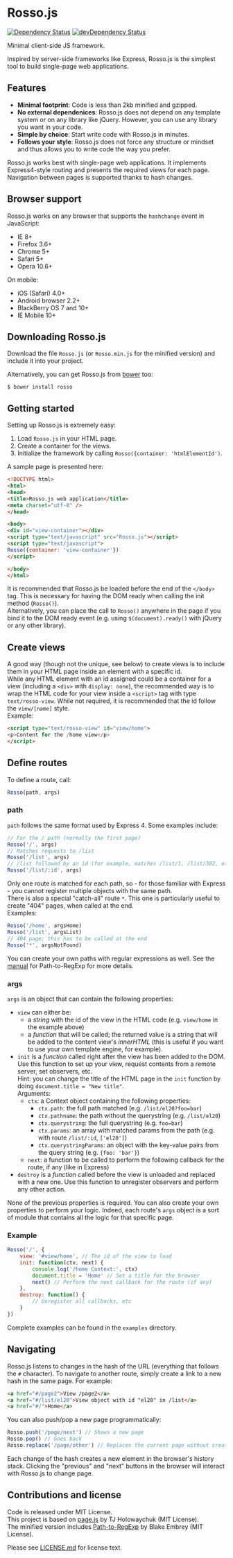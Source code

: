 # Rosso.js
[![Dependency Status](https://david-dm.org/EgoAleSum/Rosso.js.svg?style=flat)](https://david-dm.org/EgoAleSum/Rosso.js)
[![devDependency Status](https://david-dm.org/EgoAleSum/Rosso.js/dev-status.svg?style=flat)](https://david-dm.org/EgoAleSum/Rosso.js#info=devDependencies)

Minimal client-side JS framework.

Inspired by server-side frameworks like Express, Rosso.js is the simplest tool to build single-page web applications.

## Features

- **Minimal footprint**: Code is less than 2kb minified and gzipped.
- **No external dependenices**: Rosso.js does not depend on any template system or on any library like jQuery. However, you can use any library you want in your code.
- **Simple by choice**: Start write code with Rosso.js in minutes.
- **Follows your style**: Rosso.js does not force any structure or mindset and thus allows you to write code the way you prefer.

Rosso.js works best with single-page web applications. It implements Express4-style routing and presents the required views for each page. Navigation between pages is supported thanks to hash changes.

## Browser support

Rosso.js works on any browser that supports the `hashchange` event in JavaScript:

- IE 8+
- Firefox 3.6+
- Chrome 5+
- Safari 5+
- Opera 10.6+

On mobile:

- iOS (Safari) 4.0+
- Android browser 2.2+
- BlackBerry OS 7 and 10+
- IE Mobile 10+

## Downloading Rosso.js

Download the file `Rosso.js` (or `Rosso.min.js` for the minified version) and include it into your project.

Alternatively, you can get Rosso.js from [bower](http://bower.io/) too:

    $ bower install rosso

## Getting started

Setting up Rosso.js is extremely easy:

1. Load `Rosso.js` in your HTML page.
2. Create a container for the views.
3. Initialize the framework by calling `Rosso({container: 'htmlElementId')`.

A sample page is presented here:

```html
<!DOCTYPE html>
<html>
<head>
<title>Rosso.js web application</title>
<meta charset="utf-8" />
</head>

<body>
<div id="view-container"></div>
<script type="text/javascript" src="Rosso.js"></script>
<script type="text/javascript">
Rosso({container: 'view-container'})
</script>

</body>
</html>
```

It is recommended that Rosso.js be loaded before the end of the `</body>` tag. This is necessary for having the DOM ready when calling the init method (`Rosso()`).<br />
Alternatively, you can place the call to `Rosso()` anywhere in the page if you bind it to the DOM ready event (e.g. using `$(document).ready()` with jQuery or any other library).

## Create views

A good way (though not the unique, see below) to create views is to include them in your HTML page inside an element with a specific id.<br />
While any HTML element with an id assigned could be a container for a view (including a `<div>` with `display: none`), the recommended way is to wrap the HTML code for your view inside a `<script>` tag with type `text/rosso-view`. While not required, it is recommended that the id follow the `view/[name]` style.<br/>
Example:

```html
<script type="text/rosso-view" id="view/home">
<p>Content for the /home view</p>
</script>
```

## Define routes

To define a route, call:

```javascript
Rosso(path, args)
```

### path

`path` follows the same format used by Express 4. Some examples include:

```javascript
// For the / path (normally the first page)
Rosso('/', args)
// Matches requests to /list
Rosso('/list', args) 
// /list followed by an id (for example, matches /list/1, /list/302, etc)
Rosso('/list/:id', args)
```

Only one route is matched for each path, so - for those familiar with Express - you cannot register multiple objects with the same path.<br>
There is also a special "catch-all" route `*`. This one is particularly useful to create "404" pages, when called at the end.<br>
Examples:

```javascript
Rosso('/home', argsHome)
Rosso('/list', argsList)
// 404 page; this has to be called at the end
Rosso('*', argsNotFound)
```

You can create your own paths with regular expressions as well. See the [manual](https://github.com/pillarjs/path-to-regexp#usage) for Path-to-RegExp for more details.

### args

`args` is an object that can contain the following properties:

- `view` can either be:
    * a *string* with the id of the view in the HTML code (e.g. `view/home` in the example above)
    * a *function* that will be called; the returned value is a string that will be added to the content view's *innerHTML* (this is useful if you want to use your own template engine, for example).
- `init` is a *function* called right after the view has been added to the DOM. Use this function to set up your view, request contents from a remote server, set observers, etc.<br/>Hint: you can change the title of the HTML page in the `init` function by doing `document.title = "New title"`.<br/>Arguments:
    * `ctx`: a Context object containing the following properties:
        - `ctx.path`: the full path matched (e.g. `/list/el20?foo=bar`)
        - `ctx.pathname`: the path without the querystring (e.g. `/list/el20`)
        - `ctx.querystring`: the full querystring (e.g. `foo=bar`)
        - `ctx.params`: an array with matched params from the path (e.g. with route `/list/:id`, `['el20']`)
        - `ctx.querystringParams`: an object with the key-value pairs from the query string (e.g. `{foo: 'bar'}`)
    * `next`: a function to be called to perform the following callback for the route, if any (like in Express)
- `destroy` is a *function* called before the view is unloaded and replaced with a new one. Use this function to unregister observers and perform any other action.

None of the previous properties is required. You can also create your own properties to perform your logic. Indeed, each route's `args` object is a sort of module that contains all the logic for that specific page.

### Example

```javascript
Rosso('/', {
	view: '#view/home', // The id of the view to load
    init: function(ctx, next) {
        console.log('/home Context:', ctx)
        document.title = 'Home' // Set a title for the browser
        next() // Perform the next callback for the route (if any)
    },
    destroy: function() {
        // Unregister all callbacks, etc
    }
})
```

Complete examples can be found in the `examples` directory.

## Navigating

Rosso.js listens to changes in the hash of the URL (everything that follows the `#` character). To navigate to another route, simply create a link to a new hash in the same page. For example:

```html
<a href="#/page2">View /page2</a>
<a href="#/list/el20">View object with id "el20" in /list</a>
<a href="#/">Home</a>
```

You can also push/pop a new page programmatically:

```javascript
Rosso.push('/page/next') // Shows a new page
Rosso.pop() // Goes back
Rosso.replace('/page/other') // Replaces the current page without creating a new entry in the browser's history
```

Each change of the hash creates a new element in the browser's history stack. Clicking the "previous" and "next" buttons in the browser will interact with Rosso.js to change page.

## Contributions and license

Code is released under MIT License.<br>
This project is based on [page.js](https://github.com/tj/page.js) by TJ Holowaychuk (MIT License).<br />
The minified version includes [Path-to-RegExp](https://github.com/pillarjs/path-to-regexp) by Blake Embrey (MIT License).

Please see [LICENSE.md](LICENSE.md) for license text.
